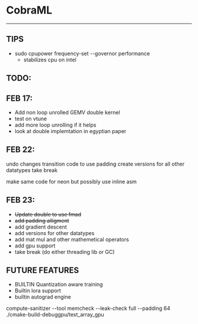 # CobraML

-----------------

## TIPS

- sudo cpupower frequency-set --governor performance
  - stabilizes cpu on intel

## TODO:

## FEB 17:
- Add non loop unrolled GEMV double kernel
- test on vtune 
- add more loop unrolling if it helps
- look at double implemtation in egyptian paper

## FEB 22:
undo changes
transition code to use padding
create versions for all other datatypes
take break

make same code for neon but possibly use inline asm

## FEB 23:
- <strike> Update double to use fmad </strike>
- <strike> add padding alligment </strike>
- add gradient descent
- add versions for other datatypes
- add mat mul and other mathemetical operators
- add gpu support
- take break (do either threading lib or GC)

## FUTURE FEATURES

- BUILTIN Quantization aware training
- Builtin lora support
- builtin autograd engine

compute-sanitizer --tool memcheck --leak-check full --padding 64 ./cmake-build-debuggpu/test_array_gpu
